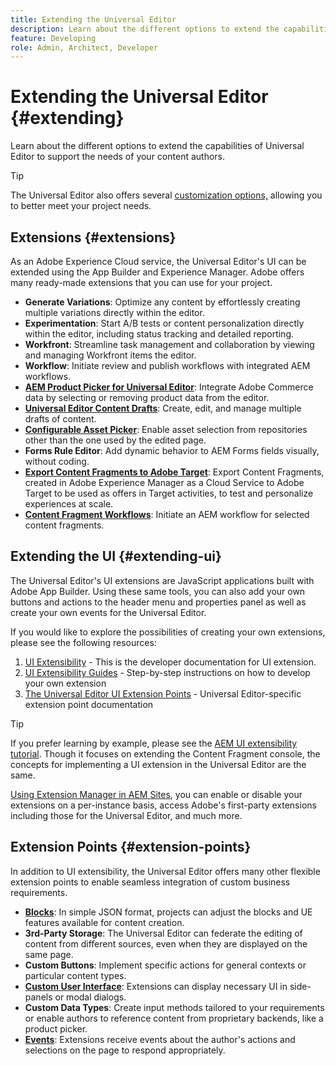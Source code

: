```yaml
---
title: Extending the Universal Editor
description: Learn about the different options to extend the capabilities of Universal Editor to support the needs of your content authors.
feature: Developing
role: Admin, Architect, Developer
---
```


# Extending the Universal Editor {#extending}

Learn about the different options to extend the capabilities of Universal Editor to support the needs of your content authors.

>[!TIP]
>
>The Universal Editor also offers several [customization options,](/help/implementing/universal-editor/customizing.md) allowing you to better meet your project needs.

## Extensions {#extensions}

As an Adobe Experience Cloud service, the Universal Editor's UI can be extended using the App Builder and Experience Manager. Adobe offers many ready-made extensions that you can use for your project.

* **Generate Variations**: Optimize any content by effortlessly creating multiple variations directly within the editor.
* **Experimentation**: Start A/B tests or content personalization directly within the editor, including status tracking and detailed reporting.
* **Workfront**: Streamline task management and collaboration by viewing and managing Workfront items the editor.
* **Workflow**: Initiate review and publish workflows with integrated AEM workflows.
* **[AEM Product Picker for Universal Editor](https://developer.adobe.com/uix/docs/extension-manager/extension-developed-by-adobe/ue-product-picker/)**: Integrate Adobe Commerce data by selecting or removing product data from the editor.
* **[Universal Editor Content Drafts](https://developer.adobe.com/uix/docs/extension-manager/extension-developed-by-adobe/universal-editor-content-drafts/)**: Create, edit, and manage multiple drafts of content.
* **[Configurable Asset Picker](https://developer.adobe.com/uix/docs/extension-manager/extension-developed-by-adobe/configurable-asset-picker/)**: Enable asset selection from repositories other than the one used by the edited page.
* **Forms Rule Editor**: Add dynamic behavior to AEM Forms fields visually, without coding.
* **[Export Content Fragments to Adobe Target](https://developer.adobe.com/uix/docs/extension-manager/extension-developed-by-adobe/exporting-content-fragment-to-adobe-target/)**: Export Content Fragments, created in Adobe Experience Manager as a Cloud Service to Adobe Target to be used as offers in Target activities, to test and personalize experiences at scale.
* **[Content Fragment Workflows](https://developer.adobe.com/uix/docs/extension-manager/extension-developed-by-adobe/content-fragments-workflows/)**: Initiate an AEM workflow for selected content fragments.

## Extending the UI {#extending-ui}

The Universal Editor's UI extensions are JavaScript applications built with Adobe App Builder. Using these same tools, you can also add your own buttons and actions to the header menu and properties panel as well as create your own events for the Universal Editor.

If you would like to explore the possibilities of creating your own extensions, please see the following resources:

1. [UI Extensibility](https://developer.adobe.com/uix/docs/) - This is the developer documentation for UI extension.
1. [UI Extensibility Guides](https://developer.adobe.com/uix/docs/guides/) - Step-by-step instructions on how to develop your own extension
1. [The Universal Editor UI Extension Points](https://developer.adobe.com/uix/docs/services/aem-universal-editor/) - Universal Editor-specific extension point documentation

>[!TIP]
>
>If you prefer learning by example, please see the [AEM UI extensibility tutorial](https://experienceleague.adobe.com/en/docs/experience-manager-learn/cloud-service/developing/extensibility/ui/overview). Though it focuses on extending the Content Fragment console, the concepts for implementing a UI extension in the Universal Editor are the same.

[Using Extension Manager in AEM Sites](https://developer.adobe.com/uix/docs/extension-manager/), you can enable or disable your extensions on a per-instance basis, access Adobe's first-party extensions including those for the Universal Editor, and much more.

## Extension Points {#extension-points}

In addition to UI extensibility, the Universal Editor offers many other flexible extension points to enable seamless integration of custom business requirements.

* **[Blocks](/help/edge/developer/block-collection.md)**: In simple JSON format, projects can adjust the blocks and UE features available for content creation.
* **3rd-Party Storage**: The Universal Editor can federate the editing of content from different sources, even when they are displayed on the same page.
* **Custom Buttons**: Implement specific actions for general contexts or particular content types. 
* **[Custom User Interface](#extending-ui)**: Extensions can display necessary UI in side-panels or modal dialogs.
* **Custom Data Types**: Create input methods tailored to your requirements or enable authors to reference content from proprietary backends, like a product picker.
* **[Events](/help/implementing/universal-editor/events.md)**: Extensions receive events about the author's actions and selections on the page to respond appropriately.
